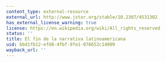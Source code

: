 ```yaml
---
content_type: external-resource
external_url: http://www.jstor.org/stable/10.2307/4531302
has_external_license_warning: true
license: https://en.wikipedia.org/wiki/All_rights_reserved
status: ''
title: El fin de la narrativa latinoamericana
uid: bbd1fb12-efd8-4fbf-9fe1-076652c14009
wayback_url: ''
---
```

